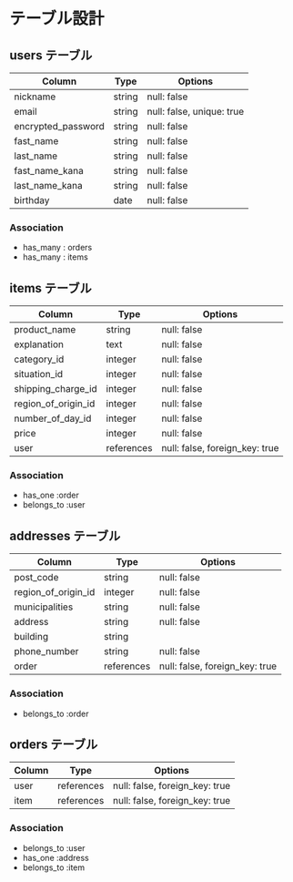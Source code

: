 # テーブル設計

## users テーブル

| Column             | Type   | Options                  |
| ------------------ | ------ | ------------------------ |
| nickname           | string | null: false              |
| email              | string | null: false, unique: true|
| encrypted_password | string | null: false              |
| fast_name          | string | null: false              |
| last_name          | string | null: false              |
| fast_name_kana     | string | null: false              |
| last_name_kana     | string | null: false              |
| birthday           | date   | null: false              |

### Association

- has_many : orders
- has_many : items

## items テーブル

| Column              | Type       | Options                        |
| ------------------- | ---------  | ------------------------------ |
| product_name        | string     | null: false                    |
| explanation         | text       | null: false                    |
| category_id         | integer    | null: false                    |
| situation_id        | integer    | null: false                    |
| shipping_charge_id  | integer    | null: false                    |
| region_of_origin_id | integer    | null: false                    |
| number_of_day_id    | integer    | null: false                    |
| price               | integer    | null: false                    |
| user                | references | null: false, foreign_key: true |

### Association

- has_one :order
- belongs_to :user


## addresses テーブル

| Column               | Type       | Options                        |
| -------------------  | ---------- | ------------------------------ |
| post_code            | string     | null: false                    |
| region_of_origin_id  | integer    | null: false                    |
| municipalities       | string     | null: false                    |
| address              | string     | null: false                    |
| building             | string     |                                |
| phone_number         | string     | null: false                    |
| order                | references | null: false, foreign_key: true |


### Association
- belongs_to :order

## orders テーブル

| Column     | Type       | Options                        |
| ---------  | ---------- | ------------------------------ |
| user       | references | null: false, foreign_key: true |
| item       | references | null: false, foreign_key: true |

### Association

- belongs_to :user
- has_one :address
- belongs_to :item

